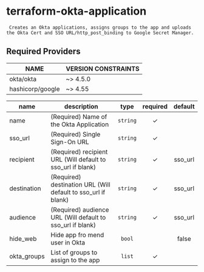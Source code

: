 # terraform-okta-application
     Creates an Okta applications, assigns groups to the app and uploads the Okta Cert and SSO URL/http_post_binding to Google Secret Manager.

## Required Providers

| NAME                  | VERSION CONSTRAINTS |
| --------------------- | ------------------- |
| okta/okta             | ~> 4.5.0            |
| hashicorp/google      | ~> 4.55             |

| name                | description                                                                             |             type              | required | default |
| ------------------- | --------------------------------------------------------------------------------------- | :---------------------------: | :------: | :-----: |
| name                | (Required) Name of the Okta Application                                                 | <code title="">string</code>  |    ✓     |         |
| sso_url             | (Required) Single Sign-On URL                                                           | <code title="">string</code>  |    ✓     |         |
| recipient           | (Required) recipient URL (Will default to sso_url if blank)                             | <code title="">string</code>  |    ✓     | sso_url |
| destination         | (Required) destination URL (Will default to sso_url if blank)                           | <code title="">string</code>  |    ✓     | sso_url |
| audience            | (Required) audience URL (Will default to sso_url if blank)                              | <code title="">string</code>  |    ✓     | sso_url |
| hide_web            | Hide app fro mend user in Okta                                                          | <code title="">bool</code>    |          |  false  |
| okta_groups         | List of groups to assign to the app                                                     | <code title="">list</code>    |    ✓     |         |
